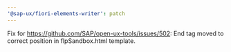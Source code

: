 ```yaml
---
'@sap-ux/fiori-elements-writer': patch
---
```


Fix for https://github.com/SAP/open-ux-tools/issues/502: End tag moved to correct position in flpSandbox.html template.

